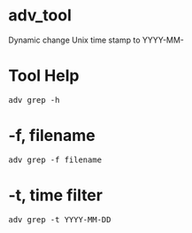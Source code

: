 # adv_tool
Dynamic change Unix time stamp to YYYY-MM-

Tool Help
======
<pre>adv_grep -h </pre>

-f, filename
======
<pre>adv_grep -f filename</pre>


-t, time filter
======
<pre>adv_grep -t YYYY-MM-DD</pre>
